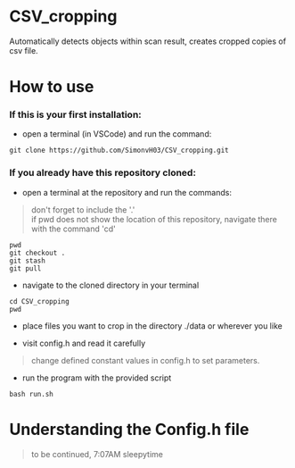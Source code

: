# CSV_cropping
Automatically detects objects within scan result, creates cropped copies of csv file.

# How to use
### If this is your first installation:
- open a terminal (in VSCode) and run the command:
```
git clone https://github.com/SimonvH03/CSV_cropping.git
```

### If you already have this repository cloned:
- open a terminal at the repository and run the commands:
> don't forget to include the '.'  
> if pwd does not show the location of this repository, navigate there with the command 'cd'
```
pwd
git checkout .
git stash
git pull
```

- navigate to the cloned directory in your terminal
```
cd CSV_cropping
pwd
```

- place files you want to crop in the directory ./data or wherever you like

- visit config.h and read it carefully
> change defined constant values in config.h to set parameters.

- run the program with the provided script
```
bash run.sh
```

# Understanding the Config.h file
> to be continued, 7:07AM sleepytime
